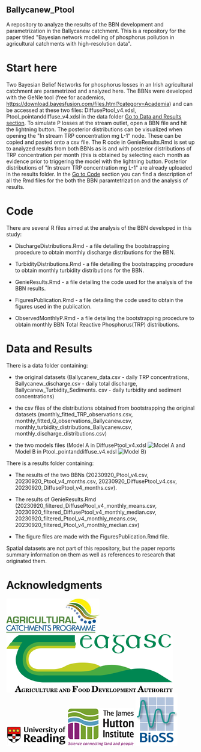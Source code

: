 ## Ballycanew_Ptool

A repository to analyze the results of the BBN development and parametrization in the Ballycanew catchment. This is a repository for the paper titled "Bayesian network modelling of phosphorus pollution in agricultural catchments with high-resolution data".

# Start here

Two Bayesian Belief Networks for phosphorus losses in an Irish agricultural catchment are parametrized and analyzed here. The BBNs were developed with the GeNIe tool (free for academics, https://download.bayesfusion.com/files.html?category=Academia) and can be accessed at these two files: DiffusePtool_v4.xdsl, Ptool_pointanddiffuse_v4.xdsl in the data folder [Go to Data and Results section](#data-and-results). To simulate P losses at the stream outlet, open a BBN file and hit the lightning button. The posterior distributions can be visualized when opening the "In stream TRP concentration mg L-1" node. These can be copied and pasted onto a csv file. The R code in GenieResults.Rmd is set up to analyzed results from both BBNs as is and with posterior distributions of TRP concentration per month (this is obtained by selecting each month as evidence prior to triggering the model with the lightning button. Posterior distributions of "In stream TRP concentration mg L-1" are already uploaded in the results folder. 
In the [Go to Code](#code) section you can find a description of all the Rmd files for the both the BBN paramtetrization and the analysis of results. 

# Code

There are several R files aimed at the analysis of the BBN developed in this study:

- DischargeDistributions.Rmd - a file detailing the bootstrapping procedure to obtain monthly discharge distributions for the BBN.

- TurbidityDistributions.Rmd - a file detailing the bootstrapping procedure to obtain monthly turbidity distributions for the BBN.

- GenieResults.Rmd - a file detailing the code used for the analysis of the BBN results.

- FiguresPublication.Rmd - a file detailing the code used to obtain the figures used in the publication.

- ObservedMonthlyP.Rmd - a file detailing the bootstrapping procedure to obtain monthly BBN Total Reactive Phosphorus(TRP) distributions.

# Data and Results

There is a data folder containing:
- the original datasets (Ballycanew_data.csv - daily TRP concentrations, Ballycanew_discharge.csv - daily total discharge, Ballycanew_Turbidity_Sediments. csv - daily turbidity and sediment concentrations)

- the csv files of the distributions obtained from bootstrapping the original datasets (monthly_fitted_TRP_observations.csv, monthly_fitted_Q_observations_Ballycanew.csv, monthly_turbidity_distributions_Ballycanew.csv, monthly_discharge_distributions.csv)

- the two models files (Model A in DiffusePtool_v4.xdsl ![Model A](https://github.com/CamillaNegri/Ballycanew_Ptool/blob/main/data/DiffusePtool_v4.xdsl) and Model B in Ptool_pointanddiffuse_v4.xdsl ![Model B](https://github.com/CamillaNegri/Ballycanew_Ptool/blob/main/data/Ptool_pointanddiffuse_v4.xdsl))

There is a results folder containing:
- The results of the two BBNs (20230920_Ptool_v4.csv, 20230920_Ptool_v4_months.csv, 20230920_DiffusePtool_v4.csv, 20230920_DiffusePtool_v4_months.csv).

- The results of GenieResults.Rmd (20230920_filtered_DiffusePtool_v4_monthly_means.csv, 20230920_filtered_DiffusePtool_v4_monthly_median.csv, 20230920_filtered_Ptool_v4_monthly_means.csv, 20230920_filtered_Ptool_v4_monthly_median.csv)

- The figure files are made with the FiguresPublication.Rmd file. 

Spatial datasets are not part of this repository, but the paper reports summary information on them as well as references to research that originated them.

# Acknowledgments

![Agricultural Catchments Programme logo](https://github.com/CamillaNegri/Ballycanew_Ptool/blob/main/Acknowledgments/ACP-logo.png)
![Teagasc- Agriculture and Food Development Authority logo](https://github.com/CamillaNegri/Ballycanew_Ptool/blob/main/Acknowledgments/logo-teagasc2x.png)
![University of Reading logo](https://github.com/CamillaNegri/Ballycanew_Ptool/blob/main/Acknowledgments/UoR_logo.png)
![The James Hutton Institute logo](https://github.com/CamillaNegri/Ballycanew_Ptool/blob/main/Acknowledgments/JHI_logo.jpg)
![Biomathemathics and Statistics Scotland (BioSS) logo](https://github.com/CamillaNegri/Ballycanew_Ptool/blob/main/Acknowledgments/BioSS_logo.png)
